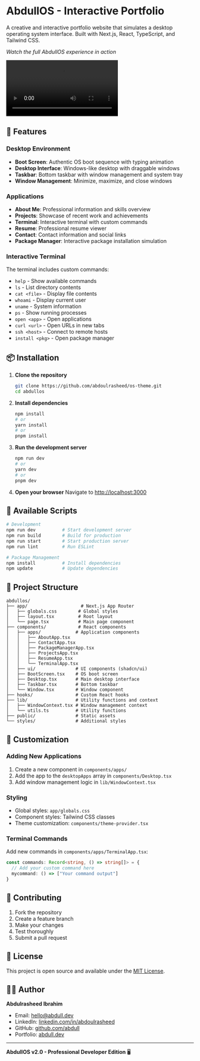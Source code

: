 # AbdullOS - Interactive Portfolio

A creative and interactive portfolio website that simulates a desktop operating system interface. Built with Next.js, React, TypeScript, and Tailwind CSS.

*Watch the full AbdullOS experience in action*

![AbdullOS Demo](./media/0628.mp4.mov)

## 🚀 Features

### Desktop Environment
- **Boot Screen**: Authentic OS boot sequence with typing animation
- **Desktop Interface**: Windows-like desktop with draggable windows
- **Taskbar**: Bottom taskbar with window management and system tray
- **Window Management**: Minimize, maximize, and close windows

### Applications
- **About Me**: Professional information and skills overview
- **Projects**: Showcase of recent work and achievements
- **Terminal**: Interactive terminal with custom commands
- **Resume**: Professional resume viewer
- **Contact**: Contact information and social links
- **Package Manager**: Interactive package installation simulation

### Interactive Terminal
The terminal includes custom commands:
- `help` - Show available commands
- `ls` - List directory contents
- `cat <file>` - Display file contents
- `whoami` - Display current user
- `uname` - System information
- `ps` - Show running processes
- `open <app>` - Open applications
- `curl <url>` - Open URLs in new tabs
- `ssh <host>` - Connect to remote hosts
- `install <pkg>` - Open package manager

## 📦 Installation

1. **Clone the repository**
   ```bash
   git clone https://github.com/abdoulrasheed/os-theme.git
   cd abdullos
   ```

2. **Install dependencies**
   ```bash
   npm install
   # or
   yarn install
   # or
   pnpm install
   ```

3. **Run the development server**
   ```bash
   npm run dev
   # or
   yarn dev
   # or
   pnpm dev
   ```

4. **Open your browser**
   Navigate to [http://localhost:3000](http://localhost:3000)

## 🚀 Available Scripts

```bash
# Development
npm run dev          # Start development server
npm run build        # Build for production
npm run start        # Start production server
npm run lint         # Run ESLint

# Package Management
npm install          # Install dependencies
npm update           # Update dependencies
```

## 📁 Project Structure

```
abdullos/
├── app/                    # Next.js App Router
│   ├── globals.css        # Global styles
│   ├── layout.tsx         # Root layout
│   └── page.tsx           # Main page component
├── components/            # React components
│   ├── apps/             # Application components
│   │   ├── AboutApp.tsx
│   │   ├── ContactApp.tsx
│   │   ├── PackageManagerApp.tsx
│   │   ├── ProjectsApp.tsx
│   │   ├── ResumeApp.tsx
│   │   └── TerminalApp.tsx
│   ├── ui/               # UI components (shadcn/ui)
│   ├── BootScreen.tsx    # OS boot screen
│   ├── Desktop.tsx       # Main desktop interface
│   ├── Taskbar.tsx       # Bottom taskbar
│   └── Window.tsx        # Window component
├── hooks/                # Custom React hooks
├── lib/                  # Utility functions and context
│   ├── WindowContext.tsx # Window management context
│   └── utils.ts          # Utility functions
├── public/               # Static assets
└── styles/               # Additional styles
```

## 🎨 Customization

### Adding New Applications
1. Create a new component in `components/apps/`
2. Add the app to the `desktopApps` array in `components/Desktop.tsx`
3. Add window management logic in `lib/WindowContext.tsx`

### Styling
- Global styles: `app/globals.css`
- Component styles: Tailwind CSS classes
- Theme customization: `components/theme-provider.tsx`

### Terminal Commands
Add new commands in `components/apps/TerminalApp.tsx`:
```typescript
const commands: Record<string, () => string[]> = {
  // Add your custom command here
  mycommand: () => ["Your command output"]
}
```

## 🤝 Contributing

1. Fork the repository
2. Create a feature branch
3. Make your changes
4. Test thoroughly
5. Submit a pull request

## 📄 License

This project is open source and available under the [MIT License](LICENSE).

## 👨‍💻 Author

**Abdulrasheed Ibrahim**
- Email: hello@abdull.dev
- LinkedIn: [linkedin.com/in/abdoulrasheed](https://linkedin.com/in/abdoulrasheed)
- GitHub: [github.com/abdull](https://github.com/abdull)
- Portfolio: [abdull.dev](https://www.abdull.dev)

---

**AbdullOS v2.0 - Professional Developer Edition** 🖥️ 